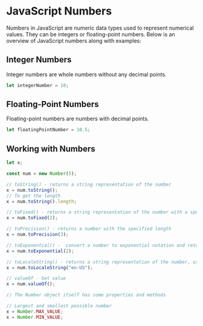 # JavaScript Numbers

Numbers in JavaScript are numeric data types used to represent numerical values. They can be integers or floating-point numbers. Below is an overview of JavaScript numbers along with examples:

## Integer Numbers

Integer numbers are whole numbers without any decimal points.

```javascript
let integerNumber = 10;
```

## Floating-Point Numbers

Floating-point numbers are numbers with decimal points.

```javascript
let floatingPointNumber = 10.5;
```

## Working with Numbers

```js
let x;

const num = new Number(5);

// toString() - returns a string representation of the number
x = num.toString();
// To get the length
x = num.toString().length;

// toFixed() - returns a string representation of the number with a specified number of decimals
x = num.toFixed(2);

// toPrecision() - returns a number with the specified length
x = num.toPrecision(3);

// toExponential() -  convert a number to exponential notation and return its value as a string
x = num.toExponential(2);

// toLocaleString() - returns a string representation of the number, using the current locale
x = num.toLocaleString("en-US");

// valueOf - Get value
x = num.valueOf();

// The Number object itself has some properties and methods

// Largest and smallest possible number
x = Number.MAX_VALUE;
x = Number.MIN_VALUE;
```
